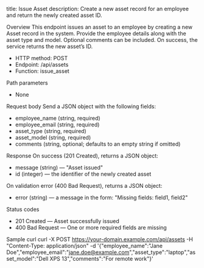 title: Issue Asset
description: Create a new asset record for an employee and return the newly created asset ID.

Overview
This endpoint issues an asset to an employee by creating a new Asset record in the system. Provide the employee details along with the asset type and model. Optional comments can be included. On success, the service returns the new asset’s ID.

- HTTP method: POST
- Endpoint: /api/assets
- Function: issue_asset

Path parameters
- None

Request body
Send a JSON object with the following fields:
- employee_name (string, required)
- employee_email (string, required)
- asset_type (string, required)
- asset_model (string, required)
- comments (string, optional; defaults to an empty string if omitted)

Response
On success (201 Created), returns a JSON object:
- message (string) — "Asset issued"
- id (integer) — the identifier of the newly created asset

On validation error (400 Bad Request), returns a JSON object:
- error (string) — a message in the form: "Missing fields: field1, field2"

Status codes
- 201 Created — Asset successfully issued
- 400 Bad Request — One or more required fields are missing

Sample curl
curl -X POST https://your-domain.example.com/api/assets -H "Content-Type: application/json" -d '{"employee_name":"Jane Doe","employee_email":"jane.doe@example.com","asset_type":"laptop","asset_model":"Dell XPS 13","comments":"For remote work"}'